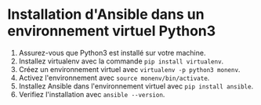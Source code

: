 # Installation d'Ansible dans un environnement virtuel Python3

1. Assurez-vous que Python3 est installé sur votre machine.
2. Installez virtualenv avec la commande `pip install virtualenv`.
3. Créez un environnement virtuel avec `virtualenv -p python3 monenv`.
4. Activez l'environnement avec `source monenv/bin/activate`.
5. Installez Ansible dans l'environnement virtuel avec `pip install ansible`.
6. Verifiez l'installation avec `ansible --version`.
